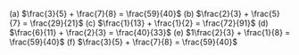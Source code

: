 (a) $\frac{3}{5} + \frac{7}{8} = \frac{59}{40}$
(b) $\frac{2}{3} + \frac{5}{7} = \frac{29}{21}$
(c) $\frac{1}{13} + \frac{1}{2} = \frac{72}{91}$
(d) $\frac{6}{11} + \frac{2}{3} = \frac{40}{33}$
(e) $1\frac{2}{3} + \frac{1}{8} = \frac{59}{40}$
(f) $\frac{3}{5} + \frac{7}{8} = \frac{59}{40}$
